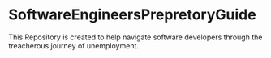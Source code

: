 # SoftwareEngineersPrepretoryGuide
This Repository is created to help navigate software developers through the treacherous journey of unemployment.
